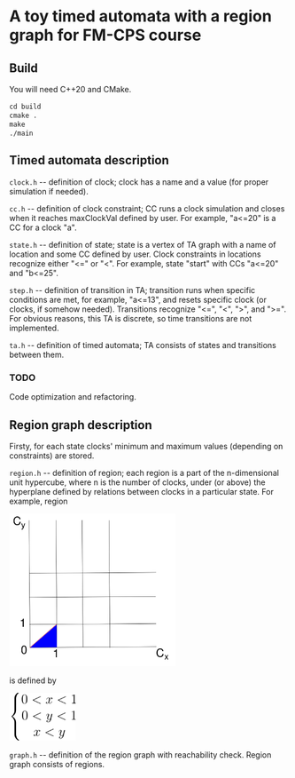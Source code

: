 # A toy timed automata with a region graph for FM-CPS course
## Build
You will need C++20 and CMake.

```
cd build
cmake .
make
./main
```
## Timed automata description
``clock.h`` -- definition of clock; clock has a name and a value (for proper simulation if needed).

``cc.h`` -- definition of clock constraint; CC runs a clock simulation and closes when it reaches maxClockVal defined by user. For example, "a<=20" is a CC for a clock "a". 

``state.h`` -- definition of state; state is a vertex of TA graph with a name of location and some CC defined by user. Clock constraints in locations recognize either "<=" or "<". For example, state "start" with CCs "a<=20" and "b<=25".

``step.h`` -- definition of transition in TA; transition runs when specific conditions are met, for example, "a<=13", and resets specific clock (or clocks, if somehow needed). Transitions recognize "<=", "<", ">", and ">=". For obvious reasons, this TA is discrete, so time transitions are not implemented.

``ta.h`` -- definition of timed automata; TA consists of states and transitions between them. 

### TODO
Code optimization and refactoring.

## Region graph description

Firsty, for each state clocks' minimum and maximum values (depending on constraints) are stored. 

``region.h`` -- definition of region; each region is a part of the n-dimensional unit hypercube, where n is the number of clocks, under (or above) the hyperplane defined by relations between clocks in a particular state. For example, region

<img src="img/graph1.svg" alt="graph1" width="300"/>

is defined by 

<img src="img/eq1.svg" alt="eq1" width="120"/>

``graph.h`` -- definition of the region graph with reachability check. Region graph consists of regions.
 
